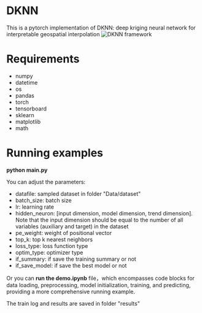 # DKNN
This is a pytorch implementation of DKNN: deep kriging neural network for interpretable geospatial interpolation
![DKNN framework](https://github.com/in1311/DKNN/assets/140888660/0b1f8538-f751-43f3-85f8-cc72dd7decd2)

# Requirements
* numpy
* datetime
* os
* pandas
* torch
* tensorboard
* sklearn
* matplotlib
* math

# Running examples
**python main.py**  

You can adjust the parameters:
* datafile:  sampled dataset in folder "Data/dataset"
* batch_size: batch size
* lr:  learning rate
* hidden_neuron:  [input dimension, model dimension, trend dimension]. Note that the input dimension should be equal to the number of all variables (auxiliary and target) in the dataset
* pe_weight:  weight of positional vector 
* top_k:  top k nearest neighbors
* loss_type:  loss function type
* optim_type:  optimizer type
* if_summary:  if save the training summary or not
* if_save_model:  if save the best model or not

Or you can **run the demo.ipynb** file，which encompasses code blocks for data loading, preprocessing, model initialization, training, and predicting, providing a more comprehensive running example.

The train log and results are saved in folder "results"

